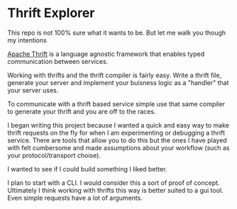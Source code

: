 # Thrift Explorer
This repo is not 100% sure what it wants to be. But let me walk you though my intentions

[Apache Thrift](https://thrift.apache.org/) is a language agnostic framework that enables typed communication between services. 

Working with thrifts and the thrift compiler is fairly easy. Write a thrift file, generate your server and implement your buisness logic as a "handler" that your server uses.

To communicate with a thrift based service simple use that same compiler to generate your thrift and you are off to the races.

I began writing this project because I wanted a quick and easy way to make thrift requests on the fly for when I am experimenting or debugging a thrift service. There are tools that allow you to do this but the ones I have played with felt cumbersome and made assumptions about your workflow (such as your protocol/transport choise).

I wanted to see if I could build something I liked better.

I plan to start with a CLI. I would consider this a sort of proof of concept. Ultimately I think working with thrifts this way is better suited to a gui tool. Even simple requests have a lot of arguments. 




